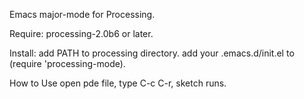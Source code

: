 Emacs major-mode for Processing.

Require:
 processing-2.0b6 or later.

Install:
 add PATH to processing directory.
 add your .emacs.d/init.el to (require 'processing-mode).

How to Use
 open pde file, type C-c C-r, sketch runs.